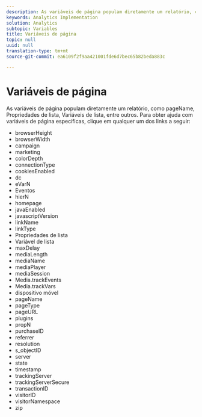 ```yaml
---
description: As variáveis de página populam diretamente um relatório, como pageName, Propriedades de lista, Variáveis de lista, entre outros.
keywords: Analytics Implementation
solution: Analytics
subtopic: Variables
title: Variáveis de página
topic: null
uuid: null
translation-type: tm+mt
source-git-commit: ea6109f2f9aa421001fde6d7bec65b82beda883c

---
```



# Variáveis de página

As variáveis de página populam diretamente um relatório, como pageName, Propriedades de lista, Variáveis de lista, entre outros. Para obter ajuda com variáveis de página específicas, clique em qualquer um dos links a seguir:

* browserHeight
* browserWidth
* campaign
* marketing
* colorDepth
* connectionType
* cookiesEnabled
* dc
* eVarN
* Eventos
* hierN
* homepage
* javaEnabled
* javascriptVersion
* linkName
* linkType
* Propriedades de lista
* Variável de lista
* maxDelay
* mediaLength
* mediaName
* mediaPlayer
* mediaSession
* Media.trackEvents
* Media.trackVars
* dispositivo móvel
* pageName
* pageType
* pageURL
* plugins
* propN
* purchaseID
* referrer
* resolution
* s_objectID
* server
* state
* timestamp
* trackingServer
* trackingServerSecure
* transactionID
* visitorID
* visitorNamespace
* zip